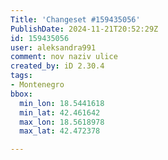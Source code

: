 ```yaml
---
Title: 'Changeset #159435056'
PublishDate: 2024-11-21T20:52:29Z
id: 159435056
user: aleksandra991
comment: nov naziv ulice
created_by: iD 2.30.4
tags:
- Montenegro
bbox:
  min_lon: 18.5441618
  min_lat: 42.461642
  max_lon: 18.5618978
  max_lat: 42.472378

---
```

